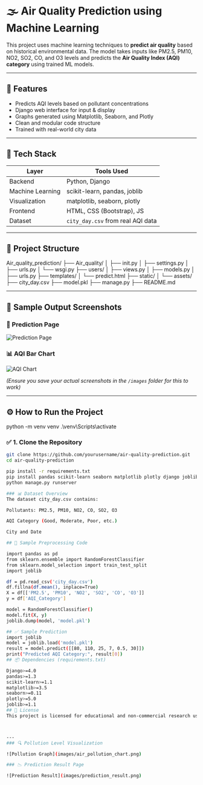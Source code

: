 # 🌫️ Air Quality Prediction using Machine Learning

This project uses machine learning techniques to **predict air quality** based on historical environmental data. The model takes inputs like PM2.5, PM10, NO2, SO2, CO, and O3 levels and predicts the **Air Quality Index (AQI) category** using trained ML models.

---

## 🚀 Features

- Predicts AQI levels based on pollutant concentrations
- Django web interface for input & display
- Graphs generated using Matplotlib, Seaborn, and Plotly
- Clean and modular code structure
- Trained with real-world city data

---

## 🧠 Tech Stack

| Layer        | Tools Used                            |
|-------------|----------------------------------------|
| Backend      | Python, Django                         |
| Machine Learning | scikit-learn, pandas, joblib       |
| Visualization | matplotlib, seaborn, plotly           |
| Frontend     | HTML, CSS (Bootstrap), JS              |
| Dataset      | `city_day.csv` from real AQI data      |

---

## 📁 Project Structure
Air_quality_prediction/
├── Air_quality/
│ ├── init.py
│ ├── settings.py
│ ├── urls.py
│ └── wsgi.py
├── users/
│ ├── views.py
│ ├── models.py
│ ├── urls.py
├── templates/
│ └── predict.html
├── static/
│ └── assets/
├── city_day.csv
├── model.pkl
├── manage.py
├── README.md


---

## 📸 Sample Output Screenshots

### 🎯 Prediction Page
![Prediction Page](images/prediction_result.png)

### 📊 AQI Bar Chart
![AQI Chart](images/air_pollution_chart.png)

*(Ensure you save your actual screenshots in the `/images` folder for this to work)*

---

## ⚙️ How to Run the Project
python -m venv venv
.\venv\Scripts\activate

### ✅ 1. Clone the Repository

```bash
git clone https://github.com/yourusername/air-quality-prediction.git
cd air-quality-prediction

pip install -r requirements.txt
pip install pandas scikit-learn seaborn matplotlib plotly django joblib
python manage.py runserver

### 📊 Dataset Overview
The dataset city_day.csv contains:

Pollutants: PM2.5, PM10, NO2, CO, SO2, O3

AQI Category (Good, Moderate, Poor, etc.)

City and Date

## 📌 Sample Preprocessing Code

import pandas as pd
from sklearn.ensemble import RandomForestClassifier
from sklearn.model_selection import train_test_split
import joblib

df = pd.read_csv('city_day.csv')
df.fillna(df.mean(), inplace=True)
X = df[['PM2.5', 'PM10', 'NO2', 'SO2', 'CO', 'O3']]
y = df['AQI_Category']

model = RandomForestClassifier()
model.fit(X, y)
joblib.dump(model, 'model.pkl')

## ✅ Sample Prediction
import joblib
model = joblib.load('model.pkl')
result = model.predict([[80, 110, 25, 7, 0.5, 30]])
print("Predicted AQI Category:", result[0])
## 📦 Dependencies (requirements.txt)

Django>=4.0
pandas>=1.3
scikit-learn>=1.1
matplotlib>=3.5
seaborn>=0.11
plotly>=5.0
joblib>=1.1
## 🧾 License
This project is licensed for educational and non-commercial research use only.



---
### 🔍 Pollution Level Visualization

![Pollution Graph](images/air_pollution_chart.png)

### 📉 Prediction Result Page

![Prediction Result](images/prediction_result.png)





